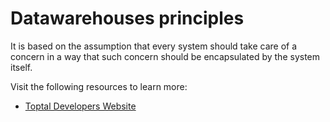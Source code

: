 # Datawarehouses principles

It is based on the assumption that every system should take care of a concern in a way that such concern should be encapsulated by the system itself.

Visit the following resources to learn more:

- [Toptal Developers Website](https://www.toptal.com/data-science/data-warehouse-concepts-principles)
